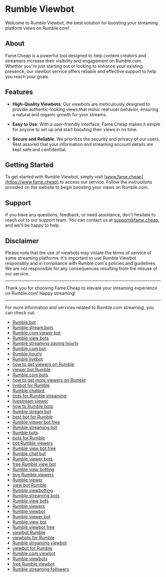 # Rumble Viewbot

Welcome to Rumble Viewbot, the best solution for boosting your streaming platform views on Rumble.com! 

## About

Fame.Cheap is a powerful tool designed to help content creators and streamers increase their visibility and engagement on Rumble.com. Whether you're just starting out or looking to enhance your existing presence, our viewbot service offers reliable and effective support to help you reach your goals.

## Features

- **High-Quality Viewbots**: Our viewbots are meticulously designed to provide authentic-looking views that mimic real user behavior, ensuring a natural and organic growth for your streams.
  
- **Easy to Use**: With a user-friendly interface, Fame.Cheap makes it simple for anyone to set up and start boosting their views in no time.

- **Secure and Reliable**: We prioritize the security and privacy of our users. Rest assured that your information and streaming account details are kept safe and confidential.

## Getting Started

To get started with Rumble Viewbot, simply visit [www.fame.cheap](https://www.fame.cheap) to access our service. Follow the instructions provided on the website to begin boosting your views on Rumble.com.

## Support

If you have any questions, feedback, or need assistance, don't hesitate to reach out to our support team. You can contact us at [support@fame.cheap](mailto:support@fame.cheap), and we'll be happy to help.

## Disclaimer

Please note that the use of viewbots may violate the terms of service of some streaming platforms. It's important to use Rumble Viewbot responsibly and in compliance with Rumble.com's policies and guidelines. We are not responsible for any consequences resulting from the misuse of our service.

---

Thank you for choosing Fame.Cheap to elevate your streaming experience on Rumble.com! Happy streaming!

---

For more information and services related to Rumble.com streaming, you can check out:

- [Rumble bot](https://fame.cheap/shop/rumble)
- [Rumble stream bots](https://fame.cheap/shop/rumble)
- [Rumble.com viewer bot](https://fame.cheap/shop/rumble)
- [Rumble view bots](https://fame.cheap/shop/rumble)
- [Rumble streaming paying hourly](https://fame.cheap/shop/rumble)
- [Rumble.com bot](https://fame.cheap/shop/rumble)
- [Rumble hourly](https://fame.cheap/shop/rumble)
- [Rumble livebot](https://fame.cheap/shop/rumble)
- [how to get viewers on Rumble](https://fame.cheap/shop/rumble)
- [viewer bot Rumble](https://fame.cheap/shop/rumble)
- [Rumble.com bots](https://fame.cheap/shop/rumble)
- [how to get more viewers on Rumble](https://fame.cheap/shop/rumble)
- [livebot for Rumble](https://fame.cheap/shop/rumble)
- [Rumble chatbot](https://fame.cheap/shop/rumble)
- [bots for Rumble streaming](https://fame.cheap/shop/rumble)
- [livestream viewer](https://fame.cheap/shop/rumble)
- [how to Rumble bots](https://fame.cheap/shop/rumble)
- [Rumble stream bot](https://fame.cheap/shop/rumble)
- [best bot for Rumble](https://fame.cheap/shop/rumble)
- [Rumble viewer bot free](https://fame.cheap/shop/rumble)
- [Rumble streaming bot](https://fame.cheap/shop/rumble)
- [Rumble bots](https://fame.cheap/shop/rumble)
- [bots for Rumble](https://fame.cheap/shop/rumble)
- [bot Rumble viewers](https://fame.cheap/shop/rumble)
- [Rumble view bot free](https://fame.cheap/shop/rumble)
- [Rumble chat bot](https://fame.cheap/shop/rumble)
- [Rumble viewer bots](https://fame.cheap/shop/rumble)
- [free Rumble view bot](https://fame.cheap/shop/rumble)
- [Rumble view botting](https://fame.cheap/shop/rumble)
- [buy Rumble viewers](https://fame.cheap/shop/rumble)
- [Rumble viewer](https://fame.cheap/shop/rumble)
- [view bot Rumble](https://fame.cheap/shop/rumble)
- [Rumble viewbotting](https://fame.cheap/shop/rumble)
- [Rumble streaming bots](https://fame.cheap/shop/rumble)
- [Rumble view bots](https://fame.cheap/shop/rumble)
- [Rumble viewers](https://fame.cheap/shop/rumble)
- [Rumble viewbot](https://fame.cheap/shop/rumble)
- [Rumble viewer bot](https://fame.cheap/shop/rumble)
- [Rumble view bot](https://fame.cheap/shop/rumble)
- [Rumble viewbot free](https://fame.cheap/shop/rumble)
- [viewbot Rumble](https://fame.cheap/shop/rumble)
- [viewbots for Rumble](https://fame.cheap/shop/rumble)
- [Rumble streaming viewbot](https://fame.cheap/shop/rumble)
- [viewbot for Rumble](https://fame.cheap/shop/rumble)
- [Rumble.com viewbot](https://fame.cheap/shop/rumble)
- [Rumble viewbots](https://fame.cheap/shop/rumble)
- [free Rumble viewbot](https://fame.cheap/shop/rumble)
- [Rumble streaming followers](https://fame.cheap/shop/rumble)
